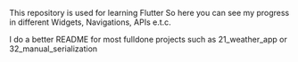 This repository is used for learning Flutter
So here you can see my progress in different Widgets, Navigations, APIs e.t.c.

I do a better README for most fulldone projects such as 21_weather_app or 32_manual_serialization